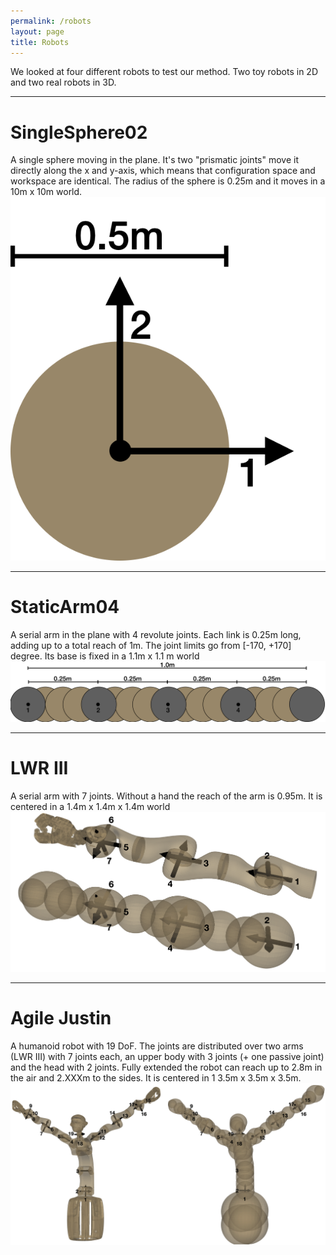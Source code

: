 ```yaml
---
permalink: /robots
layout: page
title: Robots
---
```

We looked at four different robots to test our method.
Two toy robots in 2D and two real robots in 3D. 

---
# SingleSphere02
A single sphere moving in the plane.
It's two "prismatic joints" move it directly along the x and y-axis, which means that configuration space and workspace are identical.
The radius of the sphere is 0.25m and it moves in a 10m x 10m world.
![SingleSphere02](../assets/imgs/SingleSphere02.png)

---
# StaticArm04
A serial arm in the plane with 4 revolute joints.
Each link is 0.25m long, adding up to a total reach of 1m.
The joint limits go from [-170, +170] degree.
Its base is fixed in a 1.1m x 1.1 m world
![StaticArm04](../assets/imgs/StaticArm04.png)

---
# LWR III
A serial arm with 7 joints.
Without a hand the reach of the arm is 0.95m.
It is centered in a 1.4m x 1.4m x 1.4m world
![JustinArm07](../assets/imgs/JustinArm07.png)

---
# Agile Justin
A humanoid robot with 19 DoF.
The joints are distributed over two arms (LWR III) with 7 joints each, an upper body with 3 joints (+ one passive joint)
and the head with 2 joints.
Fully extended the robot can reach up to 2.8m in the air and 2.XXXm to the sides.
It is centered in 1 3.5m x 3.5m x 3.5m.
![Justin19](../assets/imgs/Justin19.png)
